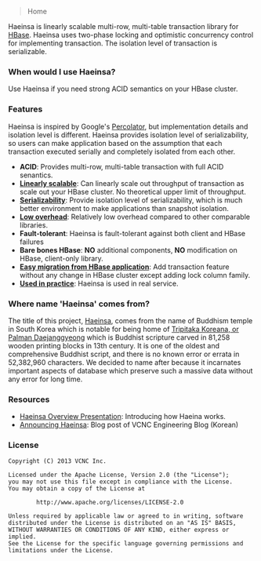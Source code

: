 > Home

Haeinsa is linearly scalable multi-row, multi-table transaction library for [HBase].
Haeinsa uses two-phase locking and optimistic concurrency control for implementing transaction.
The isolation level of transaction is serializable.

### When would I use Haeinsa?

Use Haeinsa if you need strong ACID semantics on your HBase cluster.

### Features

Haeinsa is inspired by Google's [Percolator], but implementation details and isolation level is different.
Haeinsa provides isolation level of serializability, so users can make application based on the assumption
that each transaction executed serially and completely isolated from each other.

- **ACID**: Provides multi-row, multi-table transaction with full ACID senantics.
- **[Linearly scalable](wiki/Performance)**: Can linearly scale out throughput of transaction as scale out your HBase cluster. No theoretical upper limit of throughput.
- **[Serializability]**: Provide isolation level of serializability, which is much better environment to make applications than snapshot isolation.
- **[Low overhead](wiki/Performance)**: Relatively low overhead compared to other comparable libraries.
- **Fault-tolerant**: Haeinsa is fault-tolerant against both client and HBase failures
- **Bare bones HBase**: **NO** additional components, **NO** modification on HBase, client-only library.
- **[Easy migration from HBase application](wiki/Migration-from-HBase)**: Add transaction feature without any change in HBase cluster except adding lock column family.
- **[Used in practice](wiki/Practice)**: Haeinsa is used in real service.

### Where name 'Haeinsa' comes from?

The title of this project, [Haeinsa], comes from the name of Buddhism temple in South Korea
which is notable for being home of [Tripitaka Koreana, or Palman Daejanggyeong] which is Buddhist scripture carved in 81,258 wooden printing blocks in 13th century.
It is one of the oldest and comprehensive Buddhist script, and there is no known error or errata in 52,382,960 characters.
We decided to name after because it incarnates important aspects of database which preserve such a massive data without any error for long time.

### Resources

- [Haeinsa Overview Presentation]: Introducing how Haeina works.
- [Announcing Haeinsa]: Blog post of VCNC Engineering Blog (Korean)

### License

	Copyright (C) 2013 VCNC Inc.
	
	Licensed under the Apache License, Version 2.0 (the "License");
	you may not use this file except in compliance with the License.
	You may obtain a copy of the License at
	
	        http://www.apache.org/licenses/LICENSE-2.0
	
	Unless required by applicable law or agreed to in writing, software
	distributed under the License is distributed on an "AS IS" BASIS,
	WITHOUT WARRANTIES OR CONDITIONS OF ANY KIND, either express or implied.
	See the License for the specific language governing permissions and
	limitations under the License.
	
[HBase]: http://hbase.apache.org/
[Serializability]: http://en.wikipedia.org/wiki/Serializability
[Percolator]: http://research.google.com/pubs/pub36726.html
[Haeinsa]: http://en.wikipedia.org/wiki/Haeinsa
[Tripitaka Koreana, or Palman Daejanggyeong]: http://en.wikipedia.org/wiki/Tripitaka_Koreana
[Haeinsa Overview Presentation]: https://speakerdeck.com/vcnc/haeinsa-overview
[Announcing Haeinsa]: http://engineering.vcnc.co.kr/2013/10/announcing-haeinsa/
